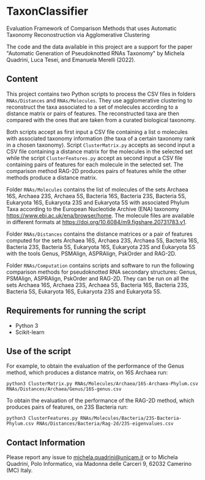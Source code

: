 # TaxonClassifier
Evaluation Framework of Comparison Methods that uses Automatic Taxonomy Reconostruction via Agglomerative Clustering

The code and the data available in this project are a support for the paper "Automatic Generation of Pseudoknotted RNAs Taxonomy" by Michela Quadrini, Luca Tesei, and Emanuela Merelli (2022).

## Content

This project contains two Python scripts to process the CSV files in folders `RNAs/Distances` and `RNAs/Molecules`. They use agglomerative clustering to reconstruct the taxa associated to a set of molecules according to a distance matrix or pairs of features. The reconstructed taxa are then compared with the ones that are taken from a curated biological taxonomy. 

Both scripts accept as first input a CSV file containing a list o molecules with associated taxonomy information (the taxa of a certain taxonomy rank in a chosen taxonomy). Script `ClusterMatrix.py` accepts as second input a CSV file containing a distance matrix for the molecules in the selected set while the script `ClusterFeatures.py` accept as second input a CSV file containing pairs of features for each molecule in the selected set. The comparison method RAG-2D produces pairs of features while the other methods produce a distance matrix. 

Folder `RNAs/Molecules` contains the list of molecules of the sets Archaea 16S, Archaea 23S, Archaea 5S, Bacteria 16S, Bacteria 23S, Bacteria 5S, Eukaryota 16S, Eukaryota 23S and Eukaryota 5S with associated Phylum Taxa according to the European Nucleotide Archive (ENA) taxonomy <https://www.ebi.ac.uk/ena/browser/home>. The molecule files are available in different formats at <https://doi.org/10.6084/m9.figshare.20731783.v1>.

Folder `RNAs/Distances` contains the distance matrices or a pair of features computed for the sets Archaea 16S, Archaea 23S, Archaea 5S, Bacteria 16S, Bacteria 23S, Bacteria 5S, Eukaryota 16S, Eukaryota 23S and Eukaryota 5S with the tools Genus, PSMAlign, ASPRAlign, PskOrder and RAG-2D.

Folder `RNAs/Computation` contains scripts and software to run the following comparison methods for pseudoknotted RNA secondary structures: Genus, PSMAlign, ASPRAlign, PskOrder and RAG-2D. They can be run on all the sets Archaea 16S, Archaea 23S, Archaea 5S, Bacteria 16S, Bacteria 23S, Bacteria 5S, Eukaryota 16S, Eukaryota 23S and Eukaryota 5S.

## Requirements for running the script

* Python 3
* Scikit-learn 

## Use of the script

For example, to obtain the evaluation of the performance of the Genus method, which produces a distance matrix, on 16S Archaea run:

`python3 ClusterMatrix.py RNAs/Molecules/Archaea/16S-Archaea-Phylum.csv RNAs/Distances/Archaea/Genus/16S-genus.csv`

To obtain the evaluation of the performance of the RAG-2D method, which produces pairs of features, on 23S Bacteria run:

`python3 ClusterFeatures.py RNAs/Molecules/Bacteria/23S-Bacteria-Phylum.csv RNAs/Distances/Bacteria/Rag-2d/23S-eigenvalues.csv`

## Contact Information

Please report any issue to <michela.quadrini@unicam.it> or to Michela Quadrini, Polo Informatico, via Madonna delle Carceri 9, 62032 Camerino (MC) Italy.





